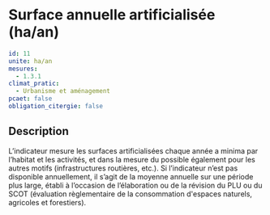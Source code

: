 # Surface annuelle artificialisée (ha/an)
```yaml
id: 11
unite: ha/an
mesures:
  - 1.3.1
climat_pratic:
  - Urbanisme et aménagement
pcaet: false
obligation_citergie: false
```
## Description
L’indicateur mesure les surfaces artificialisées chaque année a minima par l’habitat et les activités, et dans la mesure du possible également pour les autres motifs (infrastructures routières, etc.). Si l’indicateur n’est pas disponible annuellement, il s’agit de la moyenne annuelle sur une période plus large, établi à l’occasion de l’élaboration ou de la révision du PLU ou du SCOT (évaluation règlementaire de la consommation d'espaces naturels, agricoles et forestiers).



